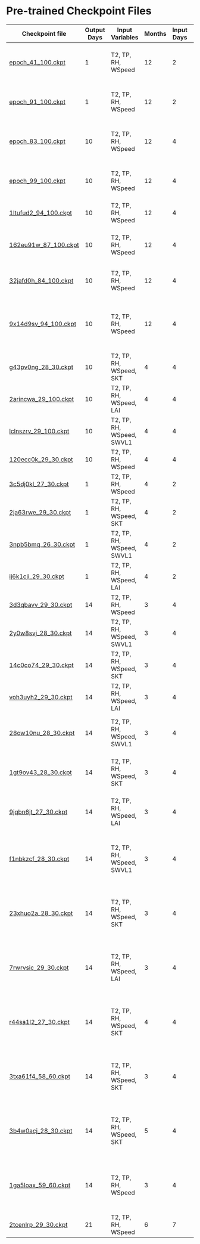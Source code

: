 # Pre-trained Checkpoint Files

| Checkpoint file                                                                              | Output Days | Input Variables           | Months | Input Days | Output Variable | Preprocessing                                                                     | Epochs | Accuracy                                                                               |
|----------------------------------------------------------------------------------------------|-------------|---------------------------|--------|------------|-----------------|-----------------------------------------------------------------------------------|--------|----------------------------------------------------------------------------------------|
| [epoch_41_100.ckpt](src/model/checkpoints/pre_trained/2_1/epoch_41_100.ckpt)                 | 1           | T2, TP, RH, WSpeed        | 12     | 2          | FWI-Reanalysis  | - FWI between [0,1] rounded off<br>- Box-cox transformation                       | 100    |                                                                                        |
| [epoch_91_100.ckpt](src/model/checkpoints/pre_trained/2_1/epoch_91_100.ckpt)                 | 1           | T2, TP, RH, WSpeed        | 12     | 2          | FWI-Reanalysis  | - Undersampling for FWI < 10<br>- Box-cox transformation                          | 100    |                                                                                        |
| [epoch_83_100.ckpt](src/model/checkpoints/pre_trained/4_10/epoch_83_100.ckpt)                | 10          | T2, TP, RH, WSpeed        | 12     | 4          | FWI-Reanalysis  | - Undersampling for FWI < 10<br>- Box-cox transformation                          | 100    |                                                                                        |
| [epoch_99_100.ckpt](src/model/checkpoints/pre_trained/4_10/epoch_99_100.ckpt)                | 10          | T2, TP, RH, WSpeed        | 12     | 4          | FWI-Reanalysis  | - FWI between [0,1] rounded off<br>- Box-cox transformation                       | 100    |                                                                                        |
| [1ltufud2_94_100.ckpt](src/model/checkpoints/pre_trained/4_10/1ltufud2/1ltufud2_94_100.ckpt) | 10          | T2, TP, RH, WSpeed        | 12     | 4          | FWI-Reanalysis  | - Box-cox transformation                                                          | 100    |  [1ltufud2_acc.png](src/model/checkpoints/pre_trained/4_10/1ltufud2/1ltufud2_acc.png)  |
| [162eu91w_87_100.ckpt](src/model/checkpoints/pre-trained/4_10/162eu91w/162eu91w_87_100.ckpt) | 10          | T2, TP, RH, WSpeed        | 12     | 4          | FWI-Reanalysis  | - Undersampling for FWI < 10<br>- Box-cox transformation                          | 100    |  [162eu91w_acc.png](src/model/checkpoints/pre-trained/4_10/162eu91w/162eu91w_acc.png)  |
| [32jafd0h_84_100.ckpt](src/model/checkpoints/pre-trained/4_10/32jafd0h/32jafd0h_84_100.ckpt) | 10          | T2, TP, RH, WSpeed        | 12     | 4          | FWI-Reanalysis  | - Class-Balanced Loss<br>- Box-cox transformation                                 | 100    |  [32jafd0h_acc.png](src/model/checkpoints/pre-trained/4_10/32jafd0h/32jafd0h_acc.png)  |
| [9x14d9sv_94_100.ckpt](src/model/checkpoints/pre-trained/4_10/9x14d9sv/9x14d9sv_94_100.ckpt) | 10          | T2, TP, RH, WSpeed        | 12     | 4          | FWI-Reanalysis  | - Class-Balanced Loss<br>- Undersampling for FWI < 10<br>- Box-cox transformation | 100    |  [9x14d9sv_acc.png](src/model/checkpoints/pre-trained/4_10/9x14d9sv/9x14d9sv_acc.png)  |
| [g43pv0ng_28_30.ckpt](src/model/checkpoints/pre-trained/4_10/g43pv0ng/g43pv0ng_28_30.ckpt)   | 10          | T2, TP, RH, WSpeed, SKT   | 4      | 4          | FWI-Reanalysis  | - Box-cox transformation                                                          | 30     |  [g43pv0ng_acc.png](src/model/checkpoints/pre-trained/4_10/g43pv0ng/g43pv0ng_acc.png)  |
| [2arincwa_29_100.ckpt](src/model/checkpoints/pre_trained/4_10/2arincwa/2arincwa_29_100.ckpt) | 10          | T2, TP, RH, WSpeed, LAI   | 4      | 4          | FWI-Reanalysis  | - Box-cox transformation                                                          | 30     |  [2arincwa_acc.png](src/model/checkpoints/pre-trained/4_10/2arincwa/2arincwa_acc.png)  |
| [lclnszrv_29_100.ckpt](src/model/checkpoints/pre-trained/4_10/lclnszrv/lclnszrv_29_100.ckpt) | 10          | T2, TP, RH, WSpeed, SWVL1 | 4      | 4          | FWI-Reanalysis  | - Box-cox transformation                                                          | 30     |  [lclnszrv_acc.png](src/model/checkpoints/pre-trained/4_10/lclnszrv/lclnszrv_acc.png)  |
| [120ecc0k_29_30.ckpt](src/model/checkpoints/pre-trained/4_10/120ecc0k/120ecc0k_29_30.ckpt)   | 10          | T2, TP, RH, WSpeed        | 4      | 4          | FWI-Reanalysis  | - Box-cox transformation                                                          | 30     |  [120ecc0k_acc.png](src/model/checkpoints/pre-trained/4_10/120ecc0k/120ecc0k_acc.png)  |
| [3c5dj0kl_27_30.ckpt](src/model/checkpoints/pre-trained/4_10/3c5dj0kl/3c5dj0kl_27_30.ckpt)   | 1           | T2, TP, RH, WSpeed        | 4      | 2          | FWI-Reanalysis  | - Box-cox transformation                                                          | 30     |  [3c5dj0kl_acc.png](src/model/checkpoints/pre-trained/4_10/3c5dj0kl/3c5dj0kl_acc.png)  |
| [2ja63rwe_29_30.ckpt](src/model/checkpoints/pre-trained/2_1/2ja63rwe/2ja63rwe_29_30.ckpt)    | 1           | T2, TP, RH, WSpeed, SKT   | 4      | 2          | FWI-Reanalysis  | - Box-cox transformation                                                          | 30     | [2ja63rwe_acc.png](src/model/checkpoints/pre-trained/2_1/2ja63rwe/2ja63rwe_acc.png)    |
| [3npb5bmq_26_30.ckpt](src/model/checkpoints/pre-trained/2_1/3npb5bmq/3npb5bmq_26_30.ckpt)    | 1           | T2, TP, RH, WSpeed, SWVL1 | 4      | 2          | FWI-Reanalysis  | - Box-cox transformation                                                          | 30     |  [3npb5bmq_acc.png](src/model/checkpoints/pre-trained/2_1/3npb5bmq/3npb5bmq_acc.png)   |
| [ij6k1cji_29_30.ckpt](src/model/checkpoints/pre-trained/2_1/ij6k1cji/ij6k1cji_29_30.ckpt)    | 1           | T2, TP, RH, WSpeed, LAI   | 4      | 2          | FWI-Reanalysis  | - Box-cox transformation                                                          | 30     | [ij6k1cji_acc.png](src/model/checkpoints/pre-trained/2_1/ij6k1cji/ij6k1cji_acc.png)    |
| [3d3qbavv_29_30.ckpt](src/model/checkpoints/pre-trained/4_14/3d3qbavv/3d3qbavv_29_30.ckpt)   | 14          | T2, TP, RH, WSpeed        | 3      | 4          | FWI-Reanalysis  | - Box-cox transformation                                                          | 30     |  [3d3qbavv_acc.png](src/model/checkpoints/pre-trained/4_14/3d3qbavv/3d3qbavv_acc.png)  |
| [2y0w8svj_28_30.ckpt](src/model/checkpoints/pre-trained/4_14/2y0w8svj/2y0w8svj_28_30.ckpt)   | 14          | T2, TP, RH, WSpeed, SWVL1 | 3      | 4          | FWI-Reanalysis  | - Box-cox transformation                                                          | 30     |  [2y0w8svj_acc.png](src/model/checkpoints/pre-trained/4_14/2y0w8svj/2y0w8svj_acc.png)  |
| [14c0co74_29_30.ckpt](src/model/checkpoints/pre-trained/4_14//14c0co74/14c0co74_29_30.ckpt)  | 14          | T2, TP, RH, WSpeed, SKT   | 3      | 4          | FWI-Reanalysis  | - Box-cox transformation                                                          | 30     |  [14c0co74_acc.png](src/model/checkpoints/pre-trained/4_14//14c0co74/14c0co74_acc.png) |
| [voh3uyh2_29_30.ckpt](src/model/checkpoints/pre-trained/4_14/voh3uyh2/voh3uyh2_29_30.ckpt)   | 14          | T2, TP, RH, WSpeed, LAI   | 3      | 4          | FWI-Reanalysis  | - Box-cox transformation                                                          | 30     | [voh3uyh2_acc.png](src/model/checkpoints/pre-trained/4_14/voh3uyh2/voh3uyh2_acc.png)   |
| [28ow10nu_28_30.ckpt](src/model/checkpoints/pre-trained/4_14/28ow10nu/28ow10nu_28_30.ckpt)   | 14          | T2, TP, RH, WSpeed, SWVL1 | 3      | 4          | FWI-Reanalysis  | - Undersampling for FWI < 10<br>- Box-cox transformation                          | 30     | [28ow10nu_acc.png](src/model/checkpoints/pre-trained/4_14/28ow10nu/28ow10nu_acc.png)   |
| [1gt9ov43_28_30.ckpt](src/model/checkpoints/pre-trained/4_14/1gt9ov43/1gt9ov43_28_30.ckpt)   | 14          | T2, TP, RH, WSpeed, SKT   | 3      | 4          | FWI-Reanalysis  | - Undersampling for FWI < 10<br>- Box-cox transformation                          | 30     |  [1gt9ov43_acc.png](src/model/checkpoints/pre-trained/4_14/1gt9ov43/1gt9ov43_acc.png)  |
| [9jqbn6jt_27_30.ckpt](src/model/checkpoints/pre-trained/4_14/9jqbn6jt/9jqbn6jt_27_30.ckpt)   | 14          | T2, TP, RH, WSpeed, LAI   | 3      | 4          | FWI-Reanalysis  | - Undersampling for FWI < 10<br>- Box-cox transformation                          | 30     |  [9jqbn6jt_acc.png](src/model/checkpoints/pre-trained/4_14/9jqbn6jt/9jqbn6jt_acc.png)  |
| [f1nbkzcf_28_30.ckpt](src/model/checkpoints/pre-trained/4_14/f1nbkzcf/f1nbkzcf_28_30.ckpt)   | 14          | T2, TP, RH, WSpeed, SWVL1 | 3      | 4          | FWI-Reanalysis  | - Class-Balanced Loss<br>- Undersampling for FWI < 10<br>- Box-cox transformation | 30     |  [f1nbkzcf_acc.png](src/model/checkpoints/pre-trained/4_14/f1nbkzcf/f1nbkzcf_acc.png)  |
| [23xhuo2a_28_30.ckpt](src/model/checkpoints/pre-trained/4_14/23xhuo2a/23xhuo2a_28_30.ckpt)   | 14          | T2, TP, RH, WSpeed, SKT   | 3      | 4          | FWI-Reanalysis  | - Class-Balanced Loss<br>- Undersampling for FWI < 10<br>- Box-cox transformation | 30     |  [23xhuo2a_acc.png](src/model/checkpoints/pre-trained/4_14/23xhuo2a/23xhuo2a_acc.png)  |
| [7rwrvsic_29_30.ckpt](src/model/checkpoints/pre-trained/4_14/7rwrvsic/7rwrvsic_29_30.ckpt)   | 14          | T2, TP, RH, WSpeed, LAI   | 3      | 4          | FWI-Reanalysis  | - Class-Balanced Loss<br>- Undersampling for FWI < 10<br>- Box-cox transformation | 30     | [7rwrvsic_acc.png](src/model/checkpoints/pre-trained/4_14/7rwrvsic/7rwrvsic_acc.png)   |
| [r44sa1l2_27_30.ckpt](src/model/checkpoints/pre-trained/4_14/r44sa1l2/r44sa1l2_27_30.ckpt)   | 14          | T2, TP, RH, WSpeed, SKT   | 4      | 4          | FWI-Reanalysis  | - Class-Balanced Loss<br>- Undersampling for FWI < 10<br>- Box-cox transformation | 30     |  [r44sa1l2_acc.png](src/model/checkpoints/pre-trained/4_14/r44sa1l2/r44sa1l2_acc.png)  |
| [3txa61f4_58_60.ckpt](src/model/checkpoints/pre-trained/4_14/3txa61f4/3txa61f4_58_60.ckpt)   | 14          | T2, TP, RH, WSpeed, SKT   | 3      | 4          | FWI-Reanalysis  | - Class-Balanced Loss<br>- Undersampling for FWI < 10<br>- Box-cox transformation | 60     |  [3txa61f4_acc.png](src/model/checkpoints/pre-trained/4_14/3txa61f4/3txa61f4_acc.png)  |
| [3b4w0acj_28_30.ckpt](src/model/checkpoints/pre-trained/4_14/3b4w0acj/3b4w0acj_28_30.ckpt)   | 14          | T2, TP, RH, WSpeed, SKT   | 5      | 4          | FWI-Reanalysis  | - Class-Balanced Loss<br>- Undersampling for FWI < 10<br>- Box-cox transformation | 30     |  [3b4w0acj_acc.png](src/model/checkpoints/pre-trained/4_14/3b4w0acj/3b4w0acj_acc.png)  |
| [1ga5loax_59_60.ckpt](src/model/checkpoints/pre-trained/4_14/1ga5loax/1ga5loax_59_60.ckpt)   | 14          | T2, TP, RH, WSpeed        | 3      | 4          | FWI-Reanalysis  | - Class-Balanced Loss<br>- Undersampling for FWI < 10<br>- Box-cox transformation | 60     |  [1ga5loax_acc.png](src/model/checkpoints/pre-trained/4_14/1ga5loax/1ga5loax_acc.png)  |
| [2tcenlrp_29_30.ckpt](src/model/checkpoints/pre-trained/7_21/2tcenlrp/2tcenlrp_29_30.ckpt)   | 21          | T2, TP, RH, WSpeed        | 6      | 7          | FWI-Reanalysis  | - Box-cox transformation                                                          | 30     | [2tcenlrp_acc.png](src/model/checkpoints/pre-trained/7_21/2tcenlrp/2tcenlrp_acc.png)   |
